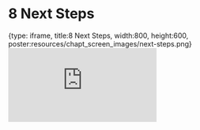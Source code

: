 # 8 Next Steps
 
{type: iframe, title:8 Next Steps, width:800, height:600, poster:resources/chapt_screen_images/next-steps.png}
![](https://sayumiyork.github.io/c-moor-ottr-generic/next-steps.html)
 

 
